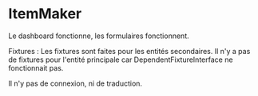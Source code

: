 # ItemMaker

Le dashboard fonctionne, les formulaires fonctionnent.

Fixtures :
Les fixtures sont faites pour les entités secondaires.
Il n'y a pas de fixtures pour l'entité principale car DependentFixtureInterface ne fonctionnait pas.

Il n'y pas de connexion, ni de traduction.